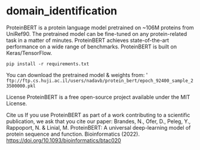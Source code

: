 # domain_identification

ProteinBERT is a protein language model pretrained on ~106M proteins from UniRef90. The pretrained model can be fine-tuned on any protein-related task in a matter of minutes. ProteinBERT achieves state-of-the-art performance on a wide range of benchmarks. ProteinBERT is built on Keras/TensorFlow.

``pip install -r requirements.txt`` 

You can download the pretrained model & weights from: '
``ftp://ftp.cs.huji.ac.il/users/nadavb/protein_bert/epoch_92400_sample_23500000.pkl``

License
ProteinBERT is a free open-source project available under the MIT License.

Cite us
If you use ProteinBERT as part of a work contributing to a scientific publication, we ask that you cite our paper:
Brandes, N., Ofer, D., Peleg, Y., Rappoport, N. & Linial, M. ProteinBERT: A universal deep-learning model of protein sequence and function. Bioinformatics (2022). https://doi.org/10.1093/bioinformatics/btac020
